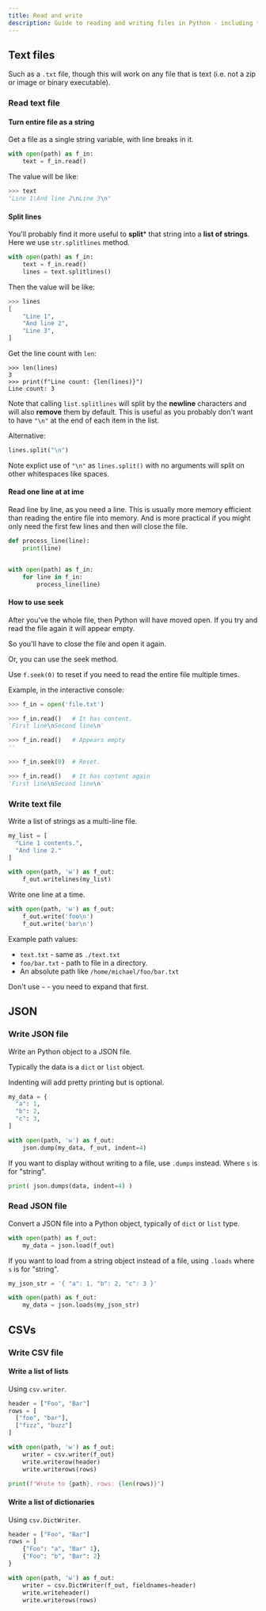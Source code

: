 ```yaml
---
title: Read and write
description: Guide to reading and writing files in Python - including text, JSON and CSVs
---
```



## Text files

Such as a `.txt` file, though this will work on any file that is text (i.e. not a zip or image or binary executable).

### Read text file

#### Turn entire file as a string

Get a file as a single string variable, with line breaks in it.

```python
with open(path) as f_in:
    text = f_in.read()
```

The value will be like:

```python
>>> text
"Line 1\And line 2\nLine 3\n"
```

#### Split lines

You'll probably find it more useful to **split*** that string into a **list of strings**. Here we use `str.splitlines` method.

```python
with open(path) as f_in:
    text = f_in.read()
    lines = text.splitlines()
```

Then the value will be like:

```python
>>> lines
[
    "Line 1",
    "And line 2",
    "Line 3",
]
```

Get the line count with `len`:

```
>>> len(lines)
3
>>> print(f"Line count: {len(lines)}")
Line count: 3
```

Note that calling `list.splitlines` will split by the **newline** characters and will also **remove** them by default. This is useful as you probably don't want to have `"\n"` at the end of each item in the list. 

Alternative:

```python
lines.split("\n")
```

Note explict use of `"\n"` as `lines.split()` with no arguments will split on other whitespaces like spaces.

#### Read one line at at ime

Read line by line, as you need a line. This is usually more memory efficient than reading the entire file into memory. And is more practical if you might only need the first few lines and then will close the file.

```python
def process_line(line):
    print(line)


with open(path) as f_in:
    for line in f_in:
        process_line(line)
```

#### How to use seek

After you've the whole file, then Python will have moved open. If you try and read the file again it will appear empty.

So you'll have to close the file and open it again.

Or, you can use the seek method.

Use `f.seek(0)` to reset if you need to read the entire file multiple times.

Example, in the interactive console:

```python
>>> f_in = open('file.txt')

>>> f_in.read()   # It has content.
'First line\nSecond line\n'

>>> f_in.read()   # Appears empty
''

>>> f_in.seek(0)  # Reset.

>>> f_in.read()   # It has content again
'First line\nSecond line\n'
```

### Write text file

Write a list of strings as a multi-line file.

```python
my_list = [
  "Line 1 contents.", 
  "And line 2."
]

with open(path, 'w') as f_out:
    f_out.writelines(my_list)
```

Write one line at a time.

```python
with open(path, 'w') as f_out:
    f_out.write('foo\n')
    f_out.write('bar\n')
```

Example path values:

- `text.txt` - same as `./text.txt`
- `foo/bar.txt` - path to file in a directory.
- An absolute path like `/home/michael/foo/bar.txt`

Don't use `~` - you need to expand that first.


## JSON

### Write JSON file

Write an Python object to a JSON file. 

Typically the data is a `dict` or `list` object.

Indenting will add pretty printing but is optional.

```python
my_data = {
  "a": 1,
  "b": 2,
  "c": 3,
]

with open(path, 'w') as f_out:
    json.dump(my_data, f_out, indent=4)
```

If you want to display without writing to a file, use `.dumps` instead. Where `s` is for "string".

```python
print( json.dumps(data, indent=4) )
```

### Read JSON file

Convert a JSON file into a Python object, typically of `dict` or `list` type.

```python
with open(path) as f_out:
    my_data = json.load(f_out)
```

If you want to load from a string object instead of a file, using `.loads` where `s` is for "string".

```python
my_json_str = '{ "a": 1, "b": 2, "c": 3 }'

with open(path) as f_out:
    my_data = json.loads(my_json_str)
```



## CSVs

### Write CSV file

#### Write a list of lists

Using `csv.writer`.

```python
header = ["Foo", "Bar"]
rows = [
  ["foo", "bar"],
  ["fizz", "buzz"]
]

with open(path, 'w') as f_out:
    writer = csv.writer(f_out)
    write.writerow(header)
    write.writerows(rows)
    
print(f"Wrote to {path}, rows: {len(rows)}")
```

#### Write a list of dictionaries

Using `csv.DictWriter`.

```python
header = ["Foo", "Bar"]
rows = [
    {"Foo": "a", "Bar" 1},
    {"Foo": "b", "Bar": 2}
}

with open(path, 'w') as f_out:
    writer = csv.DictWriter(f_out, fieldnames=header)
    write.writeheader()
    write.writerows(rows)
```
